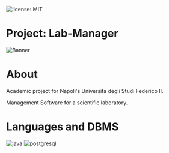![license: MIT](https://badgen.net/badge/license/MIT/blue)
# Project: Lab-Manager
![Banner](https://user-images.githubusercontent.com/43990877/213590461-9bf2f97d-aa42-4859-b72c-5c7dfdda920d.png)

# About
Academic project for Napoli's Università degli Studi Federico II.

Management Software for a scientific laboratory.

# Languages and DBMS
![java](https://user-images.githubusercontent.com/43990877/213591687-61493d37-9280-4c45-823b-cc5f9a01dea0.png)
![postgresql](https://user-images.githubusercontent.com/43990877/213591915-794088c7-dadd-4835-bbef-2affc6370ea9.png)
